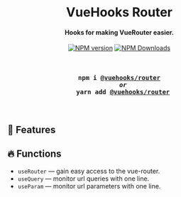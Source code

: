 <h1 align="center">
  VueHooks Router
</h1>
<h4 align="center">Hooks for making VueRouter easier.</h4>

<p align="center">
<a href="https://www.npmjs.com/package/@vuehooks/router" target="__blank">
<img src="https://img.shields.io/npm/v/@vuehooks/router?color=1abc9c" alt="NPM version" /></a>
<a href="https://www.npmjs.com/package/@vuehooks/router" target="__blank"><img alt="NPM Downloads" src="https://img.shields.io/npm/dm/@vuehooks/router?color=34495e"/></a>
</p>

<br>

<h4 align="center">
  <pre>npm i <a href="https://www.npmjs.com/package/@vuehooks/router">@vuehooks/router</a>
  <i>or</i>
  yarn add <a href="https://www.npmjs.com/package/@vuehooks/router">@vuehooks/router</a></pre>
</h2>

<br>


## :rocket: Features

## :fire: Functions

- `useRouter` — gain easy access to the vue-router.
- `useQuery` — monitor url queries with one line.
- `useParam` — monitor url parameters with one line.
